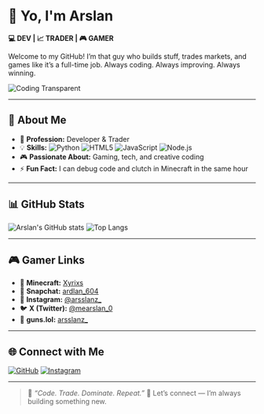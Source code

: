 # 👋 Yo, I'm Arslan

**💻 DEV | 📈 TRADER | 🎮 GAMER**

Welcome to my GitHub! I’m that guy who builds stuff, trades markets, and games like it’s a full-time job.
Always coding. Always improving. Always winning.

![Coding Transparent](https://cdn.pixabay.com/animation/2023/03/27/10/51/10-51-44-979_512.gif)

---

## 🚀 About Me

* 🧠 **Profession:** Developer & Trader
* 💡 **Skills:**
  ![Python](https://img.shields.io/badge/Python-3776AB?logo=python\&logoColor=white)
  ![HTML5](https://img.shields.io/badge/HTML5-E34F26?logo=html5\&logoColor=white)
  ![JavaScript](https://img.shields.io/badge/JavaScript-F7DF1E?logo=javascript\&logoColor=black)
  ![Node.js](https://img.shields.io/badge/Node.js-43853D?logo=node.js\&logoColor=white)
* 🎮 **Passionate About:** Gaming, tech, and creative coding
* ⚡ **Fun Fact:** I can debug code and clutch in Minecraft in the same hour

---

## 📊 GitHub Stats

![Arslan's GitHub stats](https://github-readme-stats.vercel.app/api?username=not-arslan\&show_icons=true\&theme=tokyonight\&hide_border=true)
![Top Langs](https://github-readme-stats.vercel.app/api/top-langs/?username=not-arslan\&layout=compact\&theme=tokyonight\&hide_border=true)

---

## 🎮 Gamer Links

* 🧱 **Minecraft:** [Xyrixs](https://namemc.com/Xyrixs)
* 👻 **Snapchat:** [ardlan_604](https://www.snapchat.com/add/ardlan_604)
* 📸 **Instagram:** [@arsslanz_](https://www.instagram.com/arsslanz_/)
* 🐦 **X (Twitter):** [@mearslan_0](https://x.com/mearslan_0)
* 🔗 **guns.lol:** [arsslanz_](https://guns.lol/arsslanz_)

---

## 🌐 Connect with Me

[![GitHub](https://img.shields.io/badge/GitHub-not--arslan-181717?logo=github)](https://github.com/not-arslan)
[![Instagram](https://img.shields.io/badge/Instagram-@arsslanz_-E4405F?logo=instagram\&logoColor=white)](https://www.instagram.com/arsslanz_/)

---

> 🧠 *“Code. Trade. Dominate. Repeat.”*
> 💬 Let’s connect — I’m always building something new.
